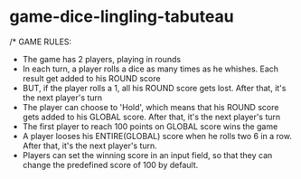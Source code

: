 # game-dice-lingling-tabuteau
/*
GAME RULES:

- The game has 2 players, playing in rounds
- In each turn, a player rolls a dice as many times as he whishes. Each result get added to his ROUND score
- BUT, if the player rolls a 1, all his ROUND score gets lost. After that, it's the next player's turn
- The player can choose to 'Hold', which means that his ROUND score gets added to his GLOBAL score. After that, it's the next player's turn
- The first player to reach 100 points on GLOBAL score wins the game
- A player looses his ENTIRE(GLOBAL) score when he rolls two 6 in a row. After that, it's the next player's turn. 
- Players can set the winning score in an input field, so that they can change the predefined score of 100 by default.
